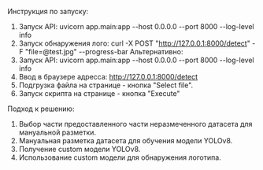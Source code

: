 Инструкция по запуску: 
1. Запуск API: uvicorn app.main:app --host 0.0.0.0 --port 8000 --log-level info
2. Запуск обнаружения лого: curl -X POST "http://127.0.0.1:8000/detect" -F "file=@test.jpg" --progress-bar
Альтернативно:
1. Запуск API: uvicorn app.main:app --host 0.0.0.0 --port 8000 --log-level info
2. Ввод в браузере адресса: http://127.0.0.1:8000/detect
3. Подгрузка файла на странице - кнопка "Select file".
4. Запуск скрипта на странице - кнопка "Execute"

Подход к решению: 
1. Выбор части предоставленного части неразмеченного датасета для мануальной разметки.
2. Мануальная разметка датасета для обучения модели YOLOv8.
3. Получение custom модели YOLOv8.
4. Использование custom модели для обнаружения логотипа.